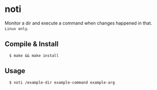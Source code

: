 # noti

Monitor a dir and execute a command when changes happened in that. `Linux only`.

## Compile & Install

```
  $ make && make install
```

## Usage

```
  $ noti /example-dir example-command example-arg
```
